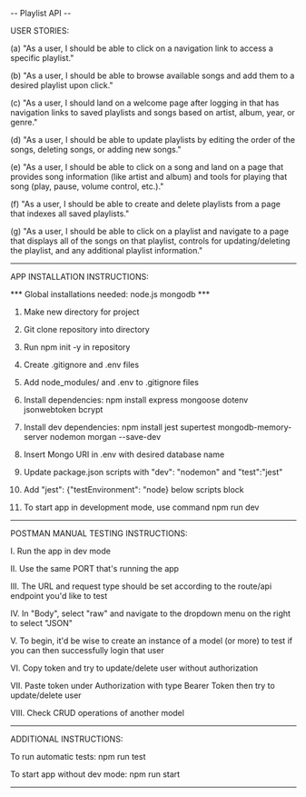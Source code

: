 -- Playlist API --

USER STORIES:

(a) "As a user, I should be able to click on a navigation link to access a specific playlist."

(b) "As a user, I should be able to browse available songs and add them to a desired playlist upon click."

(c) "As a user, I should land on a welcome page after logging in that has navigation links to saved playlists and songs based on artist, album, year, or genre."

(d) "As a user, I should be able to update playlists by editing the order of the songs, deleting songs, or adding new songs."

(e) "As a user, I should be able to click on a song and land on a page that provides song information (like artist and album) and tools for playing that song (play, pause, volume control, etc.)."

(f) "As a user, I should be able to create and delete playlists from a page that indexes all saved playlists."

(g) "As a user, I should be able to click on a playlist and navigate to a page that displays all of the songs on that playlist, controls for updating/deleting the playlist, and any additional playlist information."

----

APP INSTALLATION INSTRUCTIONS:

*** Global installations needed: node.js mongodb ***

1. Make new directory for project

2. Git clone repository into directory

3. Run npm init -y in repository

4. Create .gitignore and .env files

5. Add node_modules/ and .env to .gitignore files

6. Install dependencies: npm install express mongoose dotenv jsonwebtoken bcrypt

7. Install dev dependencies: npm install jest supertest mongodb-memory-server nodemon morgan --save-dev

8. Insert Mongo URI in .env with desired database name

9. Update package.json scripts with "dev": "nodemon" and "test":"jest"

10. Add "jest": {"testEnvironment": "node} below scripts block

11. To start app in development mode, use command npm run dev

----

POSTMAN MANUAL TESTING INSTRUCTIONS:

I. Run the app in dev mode

II. Use the same PORT that's running the app

III. The URL and request type should be set according to the route/api endpoint you'd like to test

IV. In "Body", select "raw" and navigate to the dropdown menu on the right to select "JSON"

V. To begin, it'd be wise to create an instance of a model (or more) to test if you can then successfully login that user

VI. Copy token and try to update/delete user without authorization

VII. Paste token under Authorization with type Bearer Token then try to update/delete user

VIII. Check CRUD operations of another model

----

ADDITIONAL INSTRUCTIONS:

To run automatic tests: npm run test

To start app without dev mode: npm run start

----

